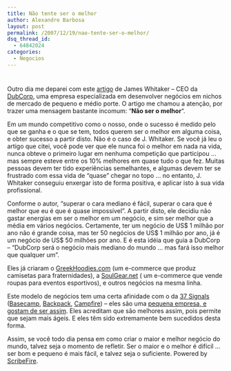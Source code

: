 ```yaml
---
title: Não tente ser o melhor
author: Alexandre Barbosa
layout: post
permalink: /2007/12/19/nao-tente-ser-o-melhor/
dsq_thread_id:
  - 64842024
categories:
  - Negocios
---
```

# 

Outro dia me deparei com este [artigo][1] de James Whitaker – CEO da [DubCorp][2], uma empresa especializada em desenvolver negócios em nichos de mercado de pequeno e médio porte. O artigo me chamou a atenção, por trazer uma mensagem bastante incomum: “**Não ser o melhor**“.

 [1]: http://jdubblog.tumblr.com/post/21126843
 [2]: http://www.dubcorp.com

Em um mundo competitivo como o nosso, onde o sucesso é medido pelo que se ganha e o que se tem, todos querem ser o melhor em alguma coisa, e obter sucesso a partir disto. Não é o caso de J. Whitaker. Se você já leu o artigo que citei, você pode ver que ele nunca foi o melhor em nada na vida, nunca obteve o primeiro lugar em nenhuma competição que participou … mas sempre esteve entre os 10% melhores em quase tudo o que fez. Muitas pessoas devem ter tido experiências semelhantes, e algumas devem ter se frustrado com essa vida de “quase” chegar no topo … no entanto, J. Whitaker conseguiu enxergar isto de forma positiva, e aplicar isto à sua vida profissional.

Conforme o autor, “superar o cara mediano é fácil, superar o cara que é melhor que eu é que é quase impossível”. A partir disto, ele decidiu não gastar energias em ser o melhor em um negócio, e sim ser melhor que a média em vários negócios. Certamente, ter um negócio de US$ 1 milhão por ano não é grande coisa, mas ter 50 negócios de US$ 1 milhão por ano, já é um negócio de US$ 50 milhões por ano. E é esta idéia que guia a DubCorp – “DubCorp será o negócio mais mediano do mundo … mas fará isso melhor que qualquer um”.

Eles já criaram o [GreekHoodies.com][3] (um e-commerce que produz camisetas para fraternidades), a [SoulGear.net][4] ( um e-commerce que vende roupas para eventos esportivos), e outros negócios na mesma linha.

 [3]: http://www.greekhoodies.com/
 [4]: http://www.soulgear.net/

Este modelo de negócios tem uma certa afinidade com o da [37 Signals][5] ([Basecamp][6], [Backpack][7], [Campfire][8]) – eles são uma [pequena empresa, e gostam de ser assim][9]. Eles acreditam que são melhores assim, pois permite que sejam mais ágeis. E eles têm sido extremamente bem sucedidos desta forma.

 [5]: http://www.37signals.com
 [6]: http://www.basecamphq.com/
 [7]: http://www.backpackit.com/
 [8]: http://www.campfirenow.com/
 [9]: http://www.37signals.com/05.html

Assim, se você todo dia pensa em como criar o maior e melhor negócio do mundo, talvez seja o momento de refletir. Ser o maior e o melhor é difícil … ser bom e pequeno é mais fácil, e talvez seja o suficiente. 
Powered by [ScribeFire][10].

 [10]: http://scribefire.com/